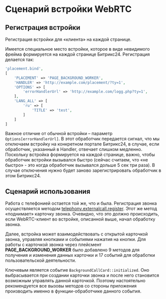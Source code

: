 # Сценарий встройки WebRTC

## Регистрация встройки

Регистрация встройки для «клиента» на каждой странице.

Имеется специальное место встройки, которое в виде невидимого фрейма формируется на каждой странице Битрикс24. Регистрация делается так:

```php
'placement.bind',
[
    'PLACEMENT' => 'PAGE_BACKGROUND_WORKER',
    'HANDLER' => 'http://example.com/placement/?ty=1',
    'OPTIONS' => [
        'errorHandlerUrl' => 'http://example.com/logg.php?ty=1',
    ],
    'LANG_ALL' => [
        'ru' => [
            'TITLE' => 'test',
        ]
    ]
]
```

Важное отличие от обычной встройки – параметр `Options[errorHandlerUrl]`. В этот обработчик передается сигнал, что мы отключаем встройку на конкретном портале Битрикс24, в случае, если обработчик, указанный в Handler, отвечает слишком медленно. Поскольку встройка формируется на каждой странице, важно, чтобы обработчик встройки вызывался быстро (сейчас считаем, что «не быстро» - это когда обработчик вызывался дольше 5 сек три раза). В случае отключения нужно будет заново зарегистрировать обработчик в этом Битрикс24.

## Сценарий использования

Работа с телефонией остается той же, что и была. Регистрация звонка осуществляется методом [telephony.externalcall.register](../../../telephony/index.md). Этот же метод «поднимает» карточку звонка. Очевидно, что это должно происходить, если WebRTC-клиент во встройке, описанной выше, начал обработку звонка.

Далее, встройка может взаимодействовать с открытой карточкой звонка, управляя кнопками и событиями нажатия на кнопки. Для работы с карточкой звонка через плейсмент **PAGE_BACKGROUND_WORKER** было добавлено 9 методов для получения и изменения данных карточки и 17 событий для обработки пользовательской деятельности.

Ключевым является событие `BackgroundCallCard::initialized`. Оно выбрасывается при создании карточки звонка и после него становится возможным управлять данной карточкой. Поэтому настоятельно рекомендуется все вызовы методов со стороны приложения производить именно в функции-обработчике данного события.
